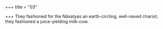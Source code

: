 +++
title = "03"

+++
They fashioned for the Nāsatyas an earth-circling, well-naved chariot; they fashioned a juice-yielding milk-cow.  
